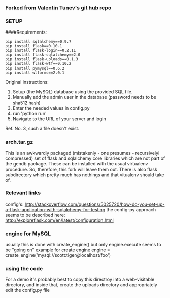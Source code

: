 ### Forked from Valentin Tunev's git hub repo

### SETUP

####Requirements:
```
pip install sqlalchemy==0.9.7
pip install flask==0.10.1
pip install flask-login==0.2.11
pip install flask-sqlalchemy==2.0
pip install flask-uploads==0.1.3
pip install flask-wtf==0.10.2
pip install pymysql==0.6.2
pip install wtforms==2.0.1
```
Original instructions:
1. Setup (the MySQL) database using the provided SQL file.
2. Manually add the admin user in the database (password needs to be sha512 hash)
3. Enter the needed values in config.py
4. run 'python run'
5. Navigate to the URL of your server and login

Ref. No. 3, such a file doesn't exist.

### arch.tar.gz
This is an awkwardly packaged (mistakenly - one presumes - recursivelyi compressed) set of flask and sqlalchemy
core libraries which are not part of the gendb package. These can be installed with the usual virtualenv procedure.
So, therefore, this fork will leave them out. There is also flask subdirectory which pretty much has nothings
and that vitualenv should take of.

### Relevant links
config's:
http://stackoverflow.com/questions/5025720/how-do-you-set-up-a-flask-application-with-sqlalchemy-for-testing
the config-py approach seems to be described here:
http://exploreflask.com/en/latest/configuration.html

### engine for MySQL
usually this is done with create_engine() but only engine.execute seems to be "going on"
example for create engine
engine = create_engine('mysql://scott:tiger@localhost/foo')

### using the code
For a demo it's probably best to copy this directroy into a web-visitable directory, and
inside that, create the uploads directory and appropriately edit the config.py file

